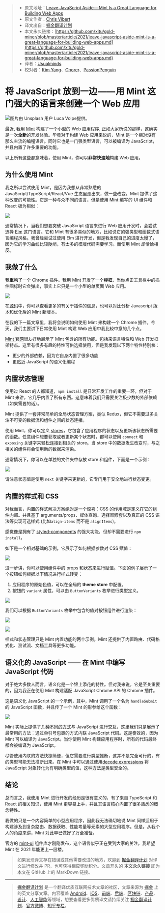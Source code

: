 > * 原文地址：[Leave JavaScript Aside — Mint Is a Great Language for Building Web Apps](https://betterprogramming.pub/leave-javascript-aside-mint-is-a-great-language-for-building-web-apps-3ce5a6873d48)
> * 原文作者：[Chris Vibert](https://medium.com/@cp.vibert)
> * 译文出自：[掘金翻译计划](https://github.com/xitu/gold-miner)
> * 本文永久链接：[https://github.com/xitu/gold-miner/blob/master/article/2021/leave-javascript-aside-mint-is-a-great-language-for-building-web-apps.md](https://github.com/xitu/gold-miner/blob/master/article/2021/leave-javascript-aside-mint-is-a-great-language-for-building-web-apps.md)
> * 译者：[Usualminds](https://github.com/Usualminds)
> * 校对者：[Kim Yang](https://github.com/KimYangOfCat)、[Chorer](https://github.com/Chorer)、[PassionPenguin](https://github.com/PassionPenguin)

# 将 JavaScript 放到一边 —— 用 Mint 这门强大的语言来创建一个 Web 应用

![图片由 [Unsplash](https://unsplash.com/s/photos/mint-cocktail?utm_source=unsplash&utm_medium=referral&utm_content=creditCopyText) 用户 [Luca Volpe](https://unsplash.com/@lucavolpe?utm_source=unsplash&utm_medium=referral&utm_content=creditCopyText)提供。](https://cdn-images-1.medium.com/max/13440/1*-AzcPWEeQ7lrNOGm9VWHVA.jpeg)

最近, 我用 [Mint](https://www.mint-lang.com/) 构建了一个小型的 Web 应用程序, 正如大家所说的那样，这确实是一次**全新**的开发体验。毕竟对于构建 Web 应用来说的，Mint 是一个相对没有那么主流的编程语言。同时它也是一门强类型语言，可以被编译为 JavaScript，并且内置了许多重要的功能。

以上所有这些都意味着，使用 Mint，你可以**非常快速地**构建 Web 应用。

## 为什么使用 Mint

我之所以尝试使用 Mint，是因为我想从非常熟悉的 JavaScript/TypeScript/React/Vue 生态里走出来，做一些改变。Mint 提供了这种改变的可能性。它是一种与众不同的语言，但是使用 Mint 编写的 UI 组件和 React 极为相似：

![](https://cdn-images-1.medium.com/max/2588/1*eNKRgF6r-mKpOfYVh1udEg.png)

通常情况下，当我们想要突破 JavaScript 语言来进行 Web 应用开发时，会尝试选择 [Elm](https://elm-lang.org/) 这门语言。它和 Mint 有很多类似的地方，比如说它的强类型和函数式语言编程风格。我曾经尝试过使用 Elm 进行开发，但是我发现自己的进度太慢了，因为它的学习曲线比较陡峭，有太多的模版代码需要学习。而使用 Mint 却恰恰相反。

## 我做了什么

我**重构**了一个 Chrome 插件。我用 Mint 开发了一个**弹框**，当你点击工具栏中的插件图标时它会弹出，事实上它只是一个小型的单页面 Web 应用。

![](https://cdn-images-1.medium.com/max/2000/1*Jzir0KchJB937yXh7zjvmw.png)

在[源码](https://github.com/cpv123/github-go-chrome-extension)中，你可以查看更多的有关于插件的信息，也可以对比分析 Javascript 版本和优化后的 Mint 新版本。

在我的下一篇文章里，我将会说明如何使用 Mint 来构建一个 Chrome 插件。今天，我们主要讲下日常使用 Mint 构建 Web 应用中我比较中意的几个点。

[Mint 官网](https://www.mint-lang.com/)很友好地展示了 Mint 包含的所有功能。包括来语言特性和 Web 开发框架特点。这里有很多有趣的特性可供选择使用，但是我发现以下两个特性特别棒：

* 更少的外部依赖，因为它自身内置了很多功能
* 更贴近 JavaScript 的语义化编程

## 内置状态管理

使用过 React 的人都知道，`npm install` 是日常开发工作的重要一环，但对于 Mint 来讲，它几乎内置了所有东西。这意味着我们只需要关注极少数的外部依赖（如果需要的话）。

Mint 提供了一套非常简单的全局状态管理方案，类似 Redux，但它不需要过多关注不可变的数据流和组件之间的状态连接。

使用 Mint，你可以定义 [stores](https://www.mint-lang.com/guide/reference/stores)，它包含了应用程序的状态以及更新该状态所需要的函数。任意组件想要获取或者更新某个状态时，都可以使用 `connect` 和 `exposing` 关键字来轻松连接到相关的 store。当 store 中的数据发生改变时，与之相关的组件将会使用新的数据来渲染。

通常情况下，你可以在单独的文件夹中存放 store 和组件，下面是一个示例：

![](https://cdn-images-1.medium.com/max/2456/1*W5wDBfg2iB0MbkkZfl0Ysw.png)

请注意状态值是使用 `next` 关键字来更新的，它专门用于安全地进行状态变更。

## 内置的样式和 CSS

对我而言，内置的样式解决方案绝对是一个惊喜：CSS 的作用域是定义在它的组件内部。并且基于 arguments/props、媒体查询、选择器嵌套以及真正的 CSS 语法等实现可选样式 (比如`align-items` 而不是 `alignItems`)。

感觉像是拥有了 [styled-components](https://styled-components.com/) 的强大功能，但却不需要进行 `npm install`。

如下是一个相对基础的示例，它展示了如何根据参数对 CSS 赋值：

![](https://cdn-images-1.medium.com/max/2516/1*G1HvZDnQy5-DW3BZnlCIPQ.png)

进一步讲，你可以使用组件中的 props 和状态来进行赋值。下面的例子展示了一个按钮如何根据以下情况进行样式转变：

1. 应用程序的原始色值，可以在全局的 **theme store** 中配置。
2. 按钮的 `variant` 属性，可以由 `ButtonVariants` 枚举进行类型定义。

![](https://cdn-images-1.medium.com/max/2016/1*U-3VK_BjR074wB2SZ4xSxA.png)

我们可以根据 `ButtonVariants` 枚举中包含的值对按钮组件进行渲染：

![](https://cdn-images-1.medium.com/max/2700/1*8nBj3UvkJ5HVO_hNqKoJLg.png)

![](https://cdn-images-1.medium.com/max/2000/1*xRLD2GIbZPOg4zqxJgINCg.png)

样式和状态管理只是 Mint 内置功能的两个示例。Mint 还提供了内置路由、代码格式化、测试流、文档工具等更多功能。

## 语义化的 JavaScript —— 在 Mint 中编写 JavaScript 代码

对于绝大多数人而言，语义化是一个锦上添花的特性。但对我来说，它是至关重要的，因为我正在使用 Mint 构建适配 JavaScript Chrome API 的 Chrome 插件。

这是语义化 JavaScript 的一个示例，其中，Mint 调用了一个名为 `handleSubmit` 的 JavaScript 函数，并且传了一个 Mint 的形参给这个函数：

![](https://cdn-images-1.medium.com/max/2000/1*G4umab884w5PXFP-ZEzYnA.png)

Mint 实际上提供了[几种不同的方式](https://www.mint-lang.com/guide/reference/javascript-interop)与 JavaScript 进行交互，这里我们只是展示了最常用的方法：通过单引号包裹的方式内联 JavaScript 代码。这是奏效的，因为  Mint 可以编译为 JavaScript。当你使用 Mint 构建应用程序时，所有的代码最终都会被编译为 JavaScript。

尽管使用内联的方法快捷简便，但它需要进行类型推断，这并不是完全可行的，有的类型可能无法推断出来。在 Mint 中可以通过使用[decode expressions](https://www.mint-lang.com/guide/reference/javascript-interop/decode-expression) 将 JavaScript 对象转化为有明确类型的值，这种方法是类型安全的。

## 结论

总而言之，我使用 Mint 进行开发的经历是很有意义的，有了来自 TypeScript 和 React 的相关知识，使用 Mint 更容易上手，并且其语言核心内置了很多熟悉的概念特性。

我做的只是一个内容简单的小型应用程序，因此我无法确切地说 Mint 同样适用于构建涉及到复杂路由、数据获取、性能考量等元素的大型应用程序。但是，从我个人的角度来讲，Mint 对此早已做好了万全准备。

官方的 [mint-ui](https://ui.mint-lang.com/) 组件库才刚刚发布，这个语言似乎正在受到大家的关注。我希望 Mint 在 2021 年能更上一层楼。

> 如果发现译文存在错误或其他需要改进的地方，欢迎到 [掘金翻译计划](https://github.com/xitu/gold-miner) 对译文进行修改并 PR，也可获得相应奖励积分。文章开头的 **本文永久链接** 即为本文在 GitHub 上的 MarkDown 链接。

---

> [掘金翻译计划](https://github.com/xitu/gold-miner) 是一个翻译优质互联网技术文章的社区，文章来源为 [掘金](https://juejin.im) 上的英文分享文章。内容覆盖 [Android](https://github.com/xitu/gold-miner#android)、[iOS](https://github.com/xitu/gold-miner#ios)、[前端](https://github.com/xitu/gold-miner#前端)、[后端](https://github.com/xitu/gold-miner#后端)、[区块链](https://github.com/xitu/gold-miner#区块链)、[产品](https://github.com/xitu/gold-miner#产品)、[设计](https://github.com/xitu/gold-miner#设计)、[人工智能](https://github.com/xitu/gold-miner#人工智能)等领域，想要查看更多优质译文请持续关注 [掘金翻译计划](https://github.com/xitu/gold-miner)、[官方微博](http://weibo.com/juejinfanyi)、[知乎专栏](https://zhuanlan.zhihu.com/juejinfanyi)。
